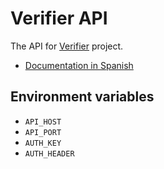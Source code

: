 # Verifier API

The API for [Verifier](https://verifier.mx) project.

* [Documentation in Spanish](/docs/README_ES.md)

## Environment variables

* `API_HOST`
* `API_PORT`
* `AUTH_KEY`
* `AUTH_HEADER`
